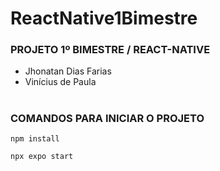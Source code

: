 # ReactNative1Bimestre
### PROJETO 1º BIMESTRE / REACT-NATIVE

* Jhonatan Dias Farias
* Vinícius de Paula

#

### COMANDOS PARA INICIAR O PROJETO

```
npm install

npx expo start
```